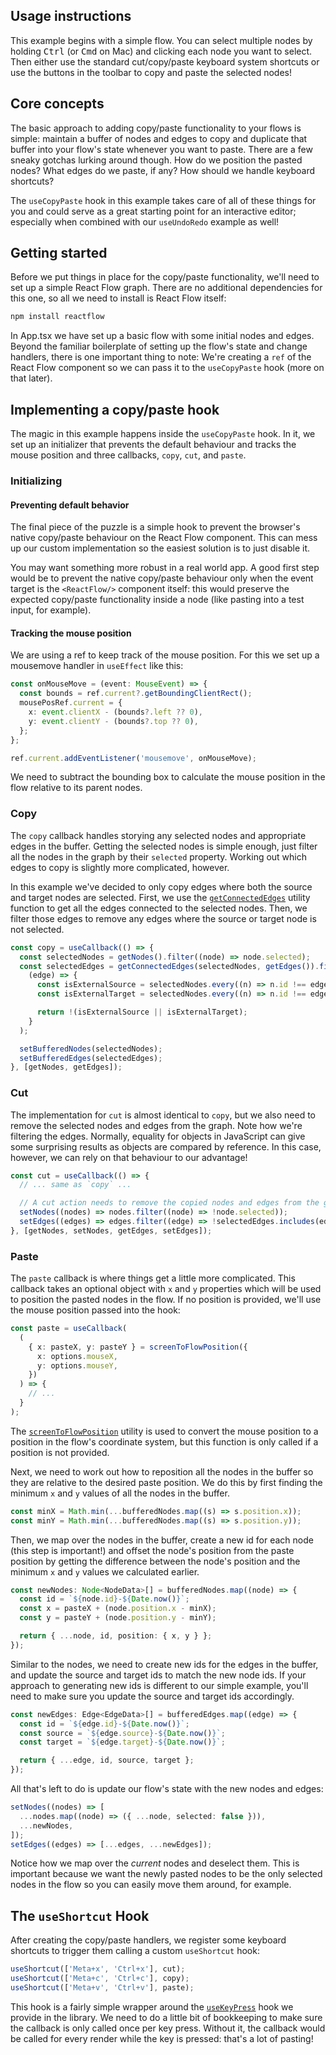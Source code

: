 ## Usage instructions

This example begins with a simple flow. You can select multiple nodes by holding <kbd>Ctrl</kbd> (or <kbd>Cmd</kbd> on Mac) and clicking each node you want to select. Then either use the standard cut/copy/paste keyboard system shortcuts or use the buttons in the toolbar to copy and paste the selected nodes!

## Core concepts

The basic approach to adding copy/paste functionality to your flows is simple: maintain a buffer of nodes and edges to copy and duplicate that buffer into your flow's state whenever you want to paste. There are a few sneaky gotchas lurking around though. How do we position the pasted nodes? What edges do we paste, if any? How should we handle keyboard shortcuts?

The `useCopyPaste` hook in this example takes care of all of these things for you and could serve as a great starting point for an interactive editor; especially when combined with our `useUndoRedo` example as well!

## Getting started

Before we put things in place for the copy/paste functionality, we'll need to set up a simple React Flow graph. There are no additional dependencies for this one, so all we need to install is React Flow itself:

```sh
npm install reactflow
```

In App.tsx we have set up a basic flow with some initial nodes and edges. Beyond the familiar boilerplate of setting up the flow's state and change handlers, there is one important thing to note: We're creating a `ref` of the React Flow component so we can pass it to the `useCopyPaste` hook (more on that later).

## Implementing a copy/paste hook

The magic in this example happens inside the `useCopyPaste` hook. In it, we set up an initializer that prevents the default behaviour and tracks the mouse position and three callbacks, `copy`, `cut`, and `paste`.

### Initializing

#### Preventing default behavior

The final piece of the puzzle is a simple hook to prevent the browser's native copy/paste behaviour on the React Flow component. This can mess up our custom implementation so the easiest solution is to just disable it.

You may want something more robust in a real world app. A good first step would be to prevent the native copy/paste behaviour only when the event target is the `<ReactFlow/>` component itself: this would preserve the expected copy/paste functionality inside a node (like pasting into a test input, for example).

#### Tracking the mouse position

We are using a ref to keep track of the mouse position. For this we set up a mousemove handler in `useEffect` like this:

```ts
const onMouseMove = (event: MouseEvent) => {
  const bounds = ref.current?.getBoundingClientRect();
  mousePosRef.current = {
    x: event.clientX - (bounds?.left ?? 0),
    y: event.clientY - (bounds?.top ?? 0),
  };
};

ref.current.addEventListener('mousemove', onMouseMove);
```

We need to subtract the bounding box to calculate the mouse position in the flow relative to its parent nodes.

### Copy

The `copy` callback handles storying any selected nodes and appropriate edges in the buffer. Getting the selected nodes is simple enough, just filter all the nodes in the graph by their `selected` property. Working out which edges to copy is slightly more complicated, however.

In this example we've decided to only copy edges where both the source and target nodes are selected. First, we use the [`getConnectedEdges`](https://reactflow.dev/docs/api/graph-util-functions/#getconnectededges) utility function to get all the edges connected to the selected nodes. Then, we filter those edges to remove any edges where the source or target node is not selected.

```ts
const copy = useCallback(() => {
  const selectedNodes = getNodes().filter((node) => node.selected);
  const selectedEdges = getConnectedEdges(selectedNodes, getEdges()).filter(
    (edge) => {
      const isExternalSource = selectedNodes.every((n) => n.id !== edge.source);
      const isExternalTarget = selectedNodes.every((n) => n.id !== edge.target);

      return !(isExternalSource || isExternalTarget);
    }
  );

  setBufferedNodes(selectedNodes);
  setBufferedEdges(selectedEdges);
}, [getNodes, getEdges]);
```

### Cut

The implementation for `cut` is almost identical to `copy`, but we also need to remove the selected nodes and edges from the graph. Note how we're filtering the edges. Normally, equality for objects in JavaScript can give some surprising results as objects are compared by reference. In this case, however, we can rely on that behaviour to our advantage!

```ts
const cut = useCallback(() => {
  // ... same as `copy` ...

  // A cut action needs to remove the copied nodes and edges from the graph.
  setNodes((nodes) => nodes.filter((node) => !node.selected));
  setEdges((edges) => edges.filter((edge) => !selectedEdges.includes(edge)));
}, [getNodes, setNodes, getEdges, setEdges]);
```

### Paste

The `paste` callback is where things get a little more complicated. This callback takes an optional object with `x` and `y` properties which will be used to position the pasted nodes in the flow. If no position is provided, we'll use the mouse position passed into the hook:

```ts
const paste = useCallback(
  (
    { x: pasteX, y: pasteY } = screenToFlowPosition({
      x: options.mouseX,
      y: options.mouseY,
    })
  ) => {
    // ...
  }
);
```

The [`screenToFlowPosition`](https://reactflow.dev/api-reference/types/react-flow-instance#screen-to-flow-position) utility is used to convert the mouse position to a position in the flow's coordinate system, but this function is only called if a position is not provided.

Next, we need to work out how to reposition all the nodes in the buffer so they are relative to the desired paste position. We do this by first finding the minimum `x` and `y` values of all the nodes in the buffer.

```ts
const minX = Math.min(...bufferedNodes.map((s) => s.position.x));
const minY = Math.min(...bufferedNodes.map((s) => s.position.y));
```

Then, we map over the nodes in the buffer, create a new id for each node (this step is important!) and offset the node's position from the paste position by getting the difference between the node's position and the minimum `x` and `y` values we calculated earlier.

```ts
const newNodes: Node<NodeData>[] = bufferedNodes.map((node) => {
  const id = `${node.id}-${Date.now()}`;
  const x = pasteX + (node.position.x - minX);
  const y = pasteY + (node.position.y - minY);

  return { ...node, id, position: { x, y } };
});
```

Similar to the nodes, we need to create new ids for the edges in the buffer, and update the source and target ids to match the new node ids. If your approach to generating new ids is different to our simple example, you'll need to make sure you update the source and target ids accordingly.

```ts
const newEdges: Edge<EdgeData>[] = bufferedEdges.map((edge) => {
  const id = `${edge.id}-${Date.now()}`;
  const source = `${edge.source}-${Date.now()}`;
  const target = `${edge.target}-${Date.now()}`;

  return { ...edge, id, source, target };
});
```

All that's left to do is update our flow's state with the new nodes and edges:

```ts
setNodes((nodes) => [
  ...nodes.map((node) => ({ ...node, selected: false })),
  ...newNodes,
]);
setEdges((edges) => [...edges, ...newEdges]);
```

Notice how we map over the _current_ nodes and deselect them. This is important because we want the newly pasted nodes to be the only selected nodes in the flow so you can easily move them around, for example.

## The `useShortcut` Hook

After creating the copy/paste handlers, we register some keyboard shortcuts to trigger them calling a custom `useShortcut` hook:

```ts
useShortcut(['Meta+x', 'Ctrl+x'], cut);
useShortcut(['Meta+c', 'Ctrl+c'], copy);
useShortcut(['Meta+v', 'Ctrl+v'], paste);
```

This hook is a fairly simple wrapper around the [`useKeyPress`](https://reactflow.dev/api-reference/hooks/use-key-press) hook we provide in the library. We need to do a little bit of bookkeeping to make sure the callback is only called once per key press. Without it, the callback would be called for every render while the key is pressed: that's a lot of pasting!

